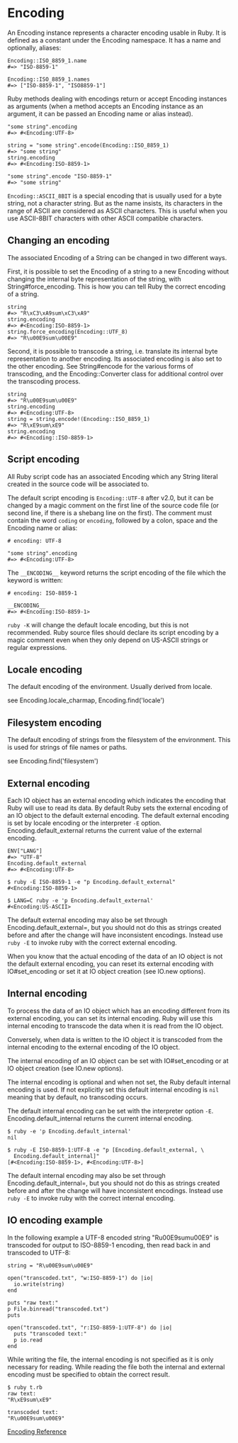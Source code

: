 # Encoding

An Encoding instance represents a character encoding usable in Ruby. It is
defined as a constant under the Encoding namespace. It has a name and
optionally, aliases:

    Encoding::ISO_8859_1.name
    #=> "ISO-8859-1"

    Encoding::ISO_8859_1.names
    #=> ["ISO-8859-1", "ISO8859-1"]

Ruby methods dealing with encodings return or accept Encoding instances as
arguments (when a method accepts an Encoding instance as an argument, it can
be passed an Encoding name or alias instead).

    "some string".encoding
    #=> #<Encoding:UTF-8>

    string = "some string".encode(Encoding::ISO_8859_1)
    #=> "some string"
    string.encoding
    #=> #<Encoding:ISO-8859-1>

    "some string".encode "ISO-8859-1"
    #=> "some string"

`Encoding::ASCII_8BIT` is a special encoding that is usually used for a byte
string, not a character string. But as the name insists, its characters in the
range of ASCII are considered as ASCII characters. This is useful when you use
ASCII-8BIT characters with other ASCII compatible characters.

## Changing an encoding

The associated Encoding of a String can be changed in two different ways.

First, it is possible to set the Encoding of a string to a new Encoding
without changing the internal byte representation of the string, with
String#force_encoding. This is how you can tell Ruby the correct encoding of a
string.

    string
    #=> "R\xC3\xA9sum\xC3\xA9"
    string.encoding
    #=> #<Encoding:ISO-8859-1>
    string.force_encoding(Encoding::UTF_8)
    #=> "R\u00E9sum\u00E9"

Second, it is possible to transcode a string, i.e. translate its internal byte
representation to another encoding. Its associated encoding is also set to the
other encoding. See String#encode for the various forms of transcoding, and
the Encoding::Converter class for additional control over the transcoding
process.

    string
    #=> "R\u00E9sum\u00E9"
    string.encoding
    #=> #<Encoding:UTF-8>
    string = string.encode!(Encoding::ISO_8859_1)
    #=> "R\xE9sum\xE9"
    string.encoding
    #=> #<Encoding::ISO-8859-1>

## Script encoding

All Ruby script code has an associated Encoding which any String literal
created in the source code will be associated to.

The default script encoding is `Encoding::UTF-8` after v2.0, but it can be
changed by a magic comment on the first line of the source code file (or
second line, if there is a shebang line on the first). The comment must
contain the word `coding` or `encoding`, followed by a colon, space and the
Encoding name or alias:

    # encoding: UTF-8

    "some string".encoding
    #=> #<Encoding:UTF-8>

The `__ENCODING__` keyword returns the script encoding of the file which the
keyword is written:

    # encoding: ISO-8859-1

    __ENCODING__
    #=> #<Encoding:ISO-8859-1>

`ruby -K` will change the default locale encoding, but this is not
recommended. Ruby source files should declare its script encoding by a magic
comment even when they only depend on US-ASCII strings or regular expressions.

## Locale encoding

The default encoding of the environment. Usually derived from locale.

see Encoding.locale_charmap, Encoding.find('locale')

## Filesystem encoding

The default encoding of strings from the filesystem of the environment. This
is used for strings of file names or paths.

see Encoding.find('filesystem')

## External encoding

Each IO object has an external encoding which indicates the encoding that Ruby
will use to read its data. By default Ruby sets the external encoding of an IO
object to the default external encoding. The default external encoding is set
by locale encoding or the interpreter `-E` option. Encoding.default_external
returns the current value of the external encoding.

    ENV["LANG"]
    #=> "UTF-8"
    Encoding.default_external
    #=> #<Encoding:UTF-8>

    $ ruby -E ISO-8859-1 -e "p Encoding.default_external"
    #<Encoding:ISO-8859-1>

    $ LANG=C ruby -e 'p Encoding.default_external'
    #<Encoding:US-ASCII>

The default external encoding may also be set through
Encoding.default_external=, but you should not do this as strings created
before and after the change will have inconsistent encodings.  Instead use
`ruby -E` to invoke ruby with the correct external encoding.

When you know that the actual encoding of the data of an IO object is not the
default external encoding, you can reset its external encoding with
IO#set_encoding or set it at IO object creation (see IO.new options).

## Internal encoding

To process the data of an IO object which has an encoding different from its
external encoding, you can set its internal encoding. Ruby will use this
internal encoding to transcode the data when it is read from the IO object.

Conversely, when data is written to the IO object it is transcoded from the
internal encoding to the external encoding of the IO object.

The internal encoding of an IO object can be set with IO#set_encoding or at IO
object creation (see IO.new options).

The internal encoding is optional and when not set, the Ruby default internal
encoding is used. If not explicitly set this default internal encoding is
`nil` meaning that by default, no transcoding occurs.

The default internal encoding can be set with the interpreter option `-E`.
Encoding.default_internal returns the current internal encoding.

    $ ruby -e 'p Encoding.default_internal'
    nil

    $ ruby -E ISO-8859-1:UTF-8 -e "p [Encoding.default_external, \
      Encoding.default_internal]"
    [#<Encoding:ISO-8859-1>, #<Encoding:UTF-8>]

The default internal encoding may also be set through
Encoding.default_internal=, but you should not do this as strings created
before and after the change will have inconsistent encodings.  Instead use
`ruby -E` to invoke ruby with the correct internal encoding.

## IO encoding example

In the following example a UTF-8 encoded string "Ru00E9sumu00E9" is transcoded
for output to ISO-8859-1 encoding, then read back in and transcoded to UTF-8:

    string = "R\u00E9sum\u00E9"

    open("transcoded.txt", "w:ISO-8859-1") do |io|
      io.write(string)
    end

    puts "raw text:"
    p File.binread("transcoded.txt")
    puts

    open("transcoded.txt", "r:ISO-8859-1:UTF-8") do |io|
      puts "transcoded text:"
      p io.read
    end

While writing the file, the internal encoding is not specified as it is only
necessary for reading.  While reading the file both the internal and external
encoding must be specified to obtain the correct result.

    $ ruby t.rb
    raw text:
    "R\xE9sum\xE9"

    transcoded text:
    "R\u00E9sum\u00E9"

[Encoding Reference](https://ruby-doc.org/core-2.5.0/Encoding.html)
